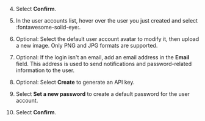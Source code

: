 4. Select **Confirm**.

5. In the user accounts list, hover over the user you just created and select :fontawesome-solid-eye:.

6. Optional: Select the default user account avatar to modify it, then upload a new image. Only PNG and JPG formats are supported.

7. Optional: If the login isn't an email, add an email address in the **Email** field. This address is used to send notifications and password-related information to the user.

8. Optional: Select **Create** to generate an API key.

9. Select **Set a new password** to create a default password for the user account.

10. Select **Confirm**.